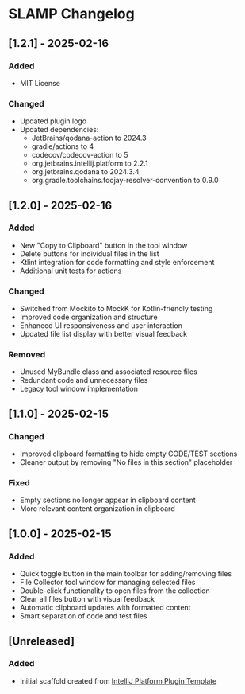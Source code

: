 <!-- Keep a Changelog guide -> https://keepachangelog.com -->

# SLAMP Changelog

## [1.2.1] - 2025-02-16
### Added
- MIT License
### Changed
- Updated plugin logo
- Updated dependencies:
    - JetBrains/qodana-action to 2024.3
    - gradle/actions to 4
    - codecov/codecov-action to 5
    - org.jetbrains.intellij.platform to 2.2.1
    - org.jetbrains.qodana to 2024.3.4
    - org.gradle.toolchains.foojay-resolver-convention to 0.9.0

## [1.2.0] - 2025-02-16
### Added
- New "Copy to Clipboard" button in the tool window
- Delete buttons for individual files in the list
- Ktlint integration for code formatting and style enforcement
- Additional unit tests for actions
### Changed
- Switched from Mockito to MockK for Kotlin-friendly testing
- Improved code organization and structure
- Enhanced UI responsiveness and user interaction
- Updated file list display with better visual feedback
### Removed
- Unused MyBundle class and associated resource files
- Redundant code and unnecessary files
- Legacy tool window implementation

## [1.1.0] - 2025-02-15
### Changed
- Improved clipboard formatting to hide empty CODE/TEST sections
- Cleaner output by removing "No files in this section" placeholder
### Fixed
- Empty sections no longer appear in clipboard content
- More relevant content organization in clipboard

## [1.0.0] - 2025-02-15
### Added
- Quick toggle button in the main toolbar for adding/removing files
- File Collector tool window for managing selected files
- Double-click functionality to open files from the collection
- Clear all files button with visual feedback
- Automatic clipboard updates with formatted content
- Smart separation of code and test files

## [Unreleased]
### Added
- Initial scaffold created from [IntelliJ Platform Plugin Template](https://github.com/JetBrains/intellij-platform-plugin-template)